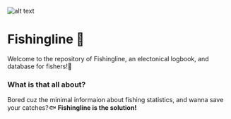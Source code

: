 ![alt text](https://i.ibb.co/yhFvck7/output-onlinepngtools.png)
# Fishingline 🐠
Welcome to the repository of Fishingline, an electonical logbook, and database for fishers!🎣
### What is that all about?
Bored cuz the minimal informaion about fishing statistics, and wanna save your catches?🐟
**Fishingline is the solution!**